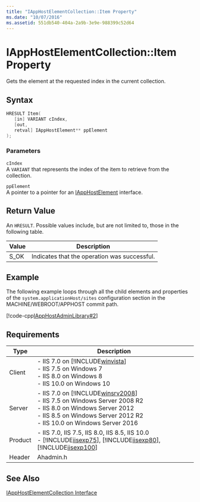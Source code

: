 ```yaml
---
title: "IAppHostElementCollection::Item Property"
ms.date: "10/07/2016"
ms.assetid: 551db540-404a-2a9b-3e9e-988399c52d64
---
```

# IAppHostElementCollection::Item Property
Gets the element at the requested index in the current collection.  
  
## Syntax  
  
```cpp  
HRESULT Item(  
   [in] VARIANT cIndex,  
   [out,  
   retval] IAppHostElement** ppElement  
);  
```  
  
### Parameters  
 `cIndex`  
 A `VARIANT` that represents the index of the item to retrieve from the collection.  
  
 `ppElement`  
 A pointer to a pointer for an [IAppHostElement](../../web-development-reference/native-code-api-reference/iapphostelement-interface.md) interface.  
  
## Return Value  
 An `HRESULT`. Possible values include, but are not limited to, those in the following table.  
  
|Value|Description|  
|-----------|-----------------|  
|S_OK|Indicates that the operation was successful.|  
  
## Example  
 The following example loops through all the child elements and properties of the `system.applicationHost/sites` configuration section in the MACHINE/WEBROOT/APPHOST commit path.  
  
 [!code-cpp[IAppHostAdminLibrary#2](../../../samples/snippets/cpp/VS_Snippets_IIS/IIS7/IAppHostAdminLibrary/cpp/IAppHostElementGetCollection.cpp#2)]  
  
## Requirements  
  
|Type|Description|  
|----------|-----------------|  
|Client|-   IIS 7.0 on [!INCLUDE[winvista](../../wmi-provider/includes/winvista-md.md)]<br />-   IIS 7.5 on Windows 7<br />-   IIS 8.0 on Windows 8<br />-   IIS 10.0 on Windows 10|  
|Server|-   IIS 7.0 on [!INCLUDE[winsrv2008](../../wmi-provider/includes/winsrv2008-md.md)]<br />-   IIS 7.5 on Windows Server 2008 R2<br />-   IIS 8.0 on Windows Server 2012<br />-   IIS 8.5 on Windows Server 2012 R2<br />-   IIS 10.0 on Windows Server 2016|  
|Product|-   IIS 7.0, IIS 7.5, IIS 8.0, IIS 8.5, IIS 10.0<br />-   [!INCLUDE[iisexp75](../../web-development-reference/native-code-api-reference/includes/iisexp75-md.md)], [!INCLUDE[iisexp80](../../web-development-reference/native-code-api-reference/includes/iisexp80-md.md)], [!INCLUDE[iisexp100](../../web-development-reference/native-code-api-reference/includes/iisexp100-md.md)]|  
|Header|Ahadmin.h|  
  
## See Also  
 [IAppHostElementCollection Interface](../../web-development-reference/native-code-api-reference/iapphostelementcollection-interface.md)